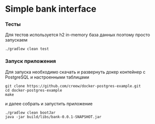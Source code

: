 # Simple bank interface

### Тесты
Для тестов используется h2 in-memory база данных поэтому просто запускаем

`./gradlew clean test`

### Запуск приложения 
Для запуска необходимо скачать и развернуть докер контейнер с PostgreSQL и настроенными таблицами 

`git clone https://github.com/creew/docker-postgres-example.git`<br>
`cd docker-postgres-example`<br>
`make`<br>

и далее собрать и запустить приложение 

`./gradlew clean bootJar`<br>
`java -jar build/libs/bank-0.0.1-SNAPSHOT.jar`<br>
